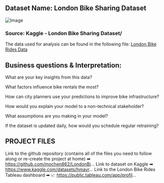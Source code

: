 ## Dataset Name: London Bike Sharing Dataset

![Image](https://github.com/user-attachments/assets/eb134a88-8a5c-449a-a6ab-f986c8987bde)

### Source: Kaggle - London Bike Sharing Dataset/ 
The data used for analysis can be found in the following file:
[London Bike Rides Data](https://github.com/dipanjanab/Tableau-Power-BI/blob/master/London%20Bike%20Rides%20Tableau/london_merged.csv)

## Business questions & Interpretation:

What are your key insights from this data?

What factors influence bike rentals the most?

How can city planners use your predictions to improve bike infrastructure?

How would you explain your model to a non-technical stakeholder?

What assumptions are you making in your model?

If the dataset is updated daily, how would you schedule regular retraining?

## PROJECT FILES
Link to the github repository (contains all of the files you need to follow along or re-create the project at home) ➡︎ https://github.com/mochen862/LondonBi...
Link to dataset on Kaggle ➡︎ https://www.kaggle.com/datasets/hmavr...
Link to the London Bike Rides Tableau dashboard ➡︎ 📈 https://public.tableau.com/app/profil...
